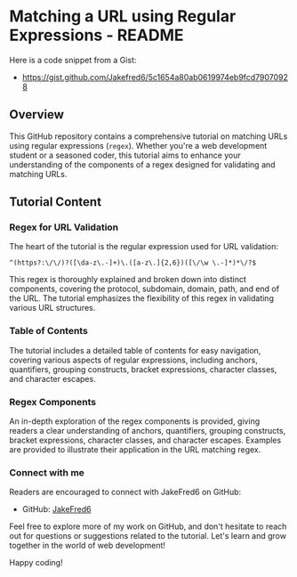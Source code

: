 # Matching a URL using Regular Expressions - README

Here is a code snippet from a Gist:

- https://gist.github.com/Jakefred6/5c1654a80ab0619974eb9fcd79070928

## Overview

This GitHub repository contains a comprehensive tutorial on matching URLs using regular expressions (`regex`). Whether you're a web development student or a seasoned coder, this tutorial aims to enhance your understanding of the components of a regex designed for validating and matching URLs.

## Tutorial Content

### Regex for URL Validation

The heart of the tutorial is the regular expression used for URL validation:

```regex
^(https?:\/\/)?([\da-z\.-]+)\.([a-z\.]{2,6})([\/\w \.-]*)*\/?$
```

This regex is thoroughly explained and broken down into distinct components, covering the protocol, subdomain, domain, path, and end of the URL. The tutorial emphasizes the flexibility of this regex in validating various URL structures.

### Table of Contents

The tutorial includes a detailed table of contents for easy navigation, covering various aspects of regular expressions, including anchors, quantifiers, grouping constructs, bracket expressions, character classes, and character escapes.

### Regex Components

An in-depth exploration of the regex components is provided, giving readers a clear understanding of anchors, quantifiers, grouping constructs, bracket expressions, character classes, and character escapes. Examples are provided to illustrate their application in the URL matching regex.

### Connect with me

Readers are encouraged to connect with JakeFred6 on GitHub:

- GitHub: [JakeFred6](https://github.com/jakefred6)

Feel free to explore more of my work on GitHub, and don't hesitate to reach out for questions or suggestions related to the tutorial. Let's learn and grow together in the world of web development!

Happy coding!
